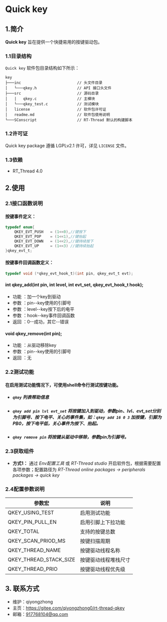 ﻿# Quick key

## 1.简介

**Quick key** 旨在提供一个快捷易用的按键驱动包。

### 1.1目录结构

`Quick key` 软件包目录结构如下所示：

``` 
key
├───inc                         // 头文件目录
│   └───qkey.h                  // API 接口头文件
├───src                         // 源码目录
│   |   qkey.c                  // 主模块
│   └───qkey_test.c             // 测试模块
│   license                     // 软件包许可证
│   readme.md                   // 软件包使用说明
└───SConscript                  // RT-Thread 默认的构建脚本
```

### 1.2许可证

Quick key package 遵循 LGPLv2.1 许可，详见 `LICENSE` 文件。

### 1.3依赖

- RT_Thread 4.0

## 2.使用

### 2.1接口函数说明

#### 按键事件定义：
```c
typedef enum{
    QKEY_EVT_PUSH   = (1<<0),//键按下
    QKEY_EVT_POP    = (1<<1),//键抬起
    QKEY_EVT_DOWN   = (1<<2),//键持续按下
    QKEY_EVT_UP     = (1<<3) //键持续抬起
}qkey_evt_t;
```

#### 按键事件回调函数定义：
```c
typedef void (*qkey_evt_hook_t)(int pin, qkey_evt_t evt);
```

#### int qkey_add(int pin, int level, int evt_set, qkey_evt_hook_t hook);
- 功能 ：加一个key到驱动
- 参数 ：pin--key使用的引脚号
- 参数 ：level--key按下后的电平
- 参数 ：hook--key事件回调函数
- 返回 ：0--成功，其它--错误

#### void qkey_remove(int pin);
- 功能 ：从驱动移除key
- 参数 ：pin--key使用的引脚号
- 返回 ：无

### 2.2测试功能

#### 在启用测试功能情况下，可使用shell命令行测试按键功能。

- ##### `qkey` 列表帮助信息
- ##### `qkey add pin lvl evt_set` 将按键加入到驱动，参数pin、lvl、evt_set分别为引脚号、按下电平、关心的事件集，如：`qkey add 16 0 3` 加按键，引脚为PB0，按下电平低，关心事件为按下、抬起。
- ##### `qkey remove pin` 将按键从驱动中移除，参数pin为引脚号。

### 2.3获取组件

- **方式1：**
通过 *Env配置工具* 或 *RT-Thread studio* 开启软件包，根据需要配置各项参数；配置路径为 *RT-Thread online packages -> peripherals packages -> quick key* 


### 2.4配置参数说明

| 参数宏 | 说明 |
| ---- | ---- |
| QKEY_USING_TEST 			| 启用测试功能
| QKEY_PIN_PULL_EN 			| 启用引脚上下拉功能 
| QKEY_TOTAL 				| 支持的按键总数
| QKEY_SCAN_PRIOD_MS 		| 按键扫描周期
| QKEY_THREAD_NAME 			| 按键驱动线程名称
| QKEY_THREAD_STACK_SIZE 	| 按键驱动线程堆栈尺寸
| QKEY_THREAD_PRIO 			| 按键驱动线程优先级

## 3. 联系方式

* 维护：qiyongzhong
* 主页：https://gitee.com/qiyongzhong0/rt-thread-qkey
* 邮箱：917768104@qq.com
